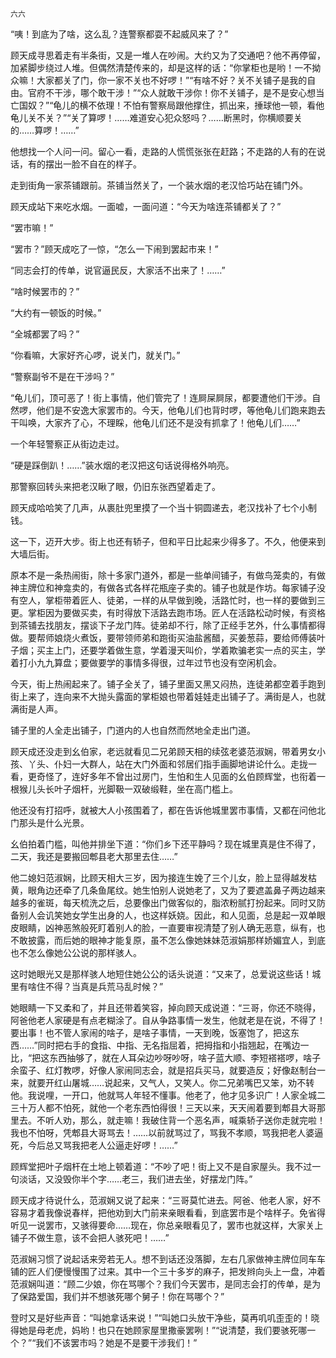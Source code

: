     六六 

   “咦！到底为了啥，这么乱？连警察都耍不起威风来了？”

   顾天成寻思着走有半条街，又是一堆人在吵闹。大约又为了交通吧？他不再停留，加紧脚步绕过人堆。但偶然清楚传来的，却是这样的话：“你掌柜也是哟！一不拗众嘛！大家都关了门，你一家不关也不好啰！”“有啥不好？关不关铺子是我的自由。官府不干涉，哪个敢干涉！”“众人就敢干涉你！你不关铺子，是不是安心想当亡国奴？”“龟儿的横不依理！不怕有警察局跟他撑住，抓出来，捶球他一顿，看他龟儿关不关？”“关了算啰！……难道安心犯众怒吗？……断黑时，你横顺要关的……算啰！……”

   他想找一个人问一问。留心一看，走路的人慌慌张张在赶路；不走路的人有的在说话，有的摆出一脸不自在的样子。

   走到街角一家茶铺跟前。茶铺当然关了，一个装水烟的老汉恰巧站在铺门外。

   顾天成站下来吃水烟。一面嘘，一面问道：“今天为啥连茶铺都关了？”

   “罢市嘛！”

   “罢市？”顾天成吃了一惊，“怎么一下闹到罢起市来！”

   “同志会打的传单，说官逼民反，大家活不出来了！……”

   “啥时候罢市的？”

   “大约有一顿饭的时候。”

   “全城都罢了吗？”

   “你看嘛，大家好齐心啰，说关门，就关门。”

   “警察副爷不是在干涉吗？”

   “龟儿们，顶可恶了！街上事情，他们管完了！连屙屎屙尿，都要遭他们干涉。自然啰，他们是不安逸大家罢市的。今天，他龟儿们也背时啰，等他龟儿们跑来跑去干叫唤，大家齐了心，不理睬，他龟儿们还不是没有抓拿了！他龟儿们……”

   一个年轻警察正从街边走过。

   “硬是踩倒趴！……”装水烟的老汉把这句话说得格外响亮。

   那警察回转头来把老汉瞅了眼，仍旧东张西望着走了。

   顾天成哈哈笑了几声，从裹肚兜里摸了一个当十铜圆递去，老汉找补了七个小制钱。

   这一下，迈开大步。街上也还有轿子，但和平日比起来少得多了。不久，他便来到大墙后街。

   原本不是一条热闹街，除十多家门道外，都是一些单间铺子，有做鸟笼卖的，有做神主牌位和神龛卖的，有做各式各样花瓶座子卖的。铺子也就是作坊。每家铺子没有空人，掌柜带着匠人、徒弟，一样的从早做到晚，活路忙时，也一样的要做到三更。掌柜因为要做买卖，有时得放下活路去跑市场。匠人在活路松动时候，有资格到茶铺去找朋友，摆谈下子龙门阵。徒弟却不行，除了正经手艺外，什么事情都得做。要帮师娘烧火煮饭，要带领师弟和跑街买油盐酱醋，买姜葱蒜，要给师傅装叶子烟；买主上门，还要学着做生意，学着漫天叫价，学着欺骗老实一点的买主，学着打小九九算盘；要做要学的事情多得很，过年过节也没有空闲机会。

   今天，街上热闹起来了。铺子全关了，铺子里面又黑又闷热，连徒弟都空着手跑到街上来了，连向来不大抛头露面的掌柜娘也带着娃娃走出铺子了。满街是人，也就满街是人声。

   铺子里的人全走出铺子，门道内的人也自然而然地全走出门道。

   顾天成还没走到幺伯家，老远就看见二兄弟顾天相的续弦老婆范淑娴，带着男女小孩、丫头、仆妇一大群人，站在大门外面和邻居们指手画脚地讲论什么。走拢一看，更奇怪了，连好多年不曾出过房门，生怕和生人见面的幺伯顾辉堂，也衔着一根猴儿头长叶子烟杆，光脚靸一双破缎鞋，坐在高门槛上。

   他还没有打招呼，就被大人小孩围着了，都在告诉他城里罢市事情，又都在问他北门那头是什么光景。

   幺伯拍着门槛，叫他并排坐下道：“你们乡下还平静吗？现在城里真是住不得了，二天，我还是要搬回郫县老大那里去住……”

   他二媳妇范淑娴，比顾天相大三岁，因为接连生娩了三个儿女，脸上显得越发枯黄，眼角边还牵了几条鱼尾纹。她生怕别人说她老了，又为了要遮盖鼻子两边越来越多的雀斑，每天梳洗之后，总要像出门做客似的，脂浓粉腻打扮起来。同时又防备别人会讥笑她女学生出身的人，也这样妖娆。因此，和人见面，总是起一双单眼皮眼睛，凶神恶煞般死盯着别人的脸，一直要审视清楚了别人确无恶意，纵有，也不敢披露，而后她的眼神才能复原，虽不怎么像她妹妹范淑娟那样娇媚宜人，到底也不怎么像她公公说的那样骇人。

   这时她眼光又是那样骇人地短住她公公的话头说道：“又来了，总爱说这些话！城里有啥住不得？当真是兵荒马乱时候？”

   她眼睛一下又柔和了，并且还带着笑容，掉向顾天成说道：“三哥，你还不晓得，阿爸他老人家硬是有点老糊涂了。自从争路事情一发生，他就老是在说，不得了！要出事！也不管人家闹的啥子，是啥子事情，一天到晚，饭塞饱了，把这东西……”同时把右手的食指、中指、无名指屈着，把拇指和小指翘起，在嘴边一比，“把这东西抽够了，就在人耳朵边吵呀吵呀，啥子蓝大顺、李短褡褡啰，啥子余蛮子、红灯教啰，好像人家闹同志会，就是招兵买马，就要造反；好像赵制台一来，就要开红山屠城……说起来，又气人，又笑人。你二兄弟嘴巴又笨，劝不转他。我说哩，一开口，他就骂人年轻不懂事。他老了，他才见多识广！人家全城二三十万人都不怕死，就他一个老东西怕得很！三天以来，天天闹着要到郫县大哥那里去。不听人劝，那么，就走嘛！我破住背一个恶名声，喊乘轿子送你走就完啦！我也不怕呀，凭郫县大哥骂去！……以前就骂过了，骂我不孝顺，骂我把老人婆逼死，今后总又骂我把老人公逼走好啰！……”

   顾辉堂把叶子烟杆在土地上顿着道：“不吵了吧！街上又不是自家屋头。我不过一句淡话，又没毁你半个字……老三，我们进去坐，好摆龙门阵。”

   顾天成才待说什么，范淑娴又说了起来：“三哥莫忙进去。阿爸、他老人家，好不容易才着我像说春样，把他劝到大门前来亲眼看看，到底罢市是个啥样子。免省得听见一说罢市，又骇得要命……现在，你总亲眼看见了，罢市也就这样，大家关上铺子不做生意，该不会把人骇死吧！……”

   范淑娴习惯了说起话来旁若无人。想不到话还没落脚，左右几家做神主牌位同车车铺的匠人们便慢慢围了过来。其中一个三十多岁的麻子，把发辫向头上一盘，冲着范淑娴叫道：“顾二少娘，你在骂哪个？我们今天罢市，是同志会打的传单，是为了保路爱国，我们并不想骇死哪个舅子！你在骂哪个？”

   登时又是好些声音：“叫她拿话来说！”“叫她口头放干净些，莫再叽叽歪歪的！晓得她是母老虎，妈哟！也只在她顾家屋里撒豪罢咧！”“说清楚，我们要骇死哪一个？”“我们不该罢市吗？她是不是要干涉我们！”

